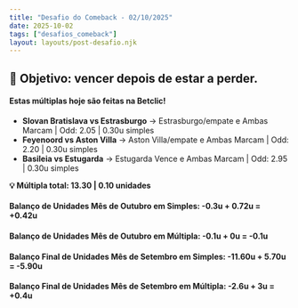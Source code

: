 ```yaml
---
title: "Desafio do Comeback - 02/10/2025"
date: 2025-10-02
tags: ["desafios_comeback"]
layout: layouts/post-desafio.njk
---
```


## 🎯 Objetivo: vencer depois de estar a perder.

#### Estas múltiplas hoje são feitas na Betclic!

- **Slovan Bratislava vs Estrasburgo** → Estrasburgo/empate e Ambas Marcam | Odd: 2.05 | 0.30u simples 
- **Feyenoord vs Aston Villa** → Aston Villa/empate e Ambas Marcam | Odd: 2.20 | 0.30u simples 
- **Basileia vs Estugarda** → Estugarda Vence e Ambas Marcam | Odd: 2.95 | 0.30u simples 

**💡 Múltipla total: 13.30 | 0.10 unidades** 

#### Balanço de Unidades Mês de Outubro em Simples: -0.3u + 0.72u = +0.42u
#### Balanço de Unidades Mês de Outubro em Múltipla: -0.1u + 0u = -0.1u

#### Balanço Final de Unidades Mês de Setembro em Simples: -11.60u + 5.70u = -5.90u
#### Balanço Final de Unidades Mês de Setembro em Múltipla: -2.6u + 3u = +0.4u